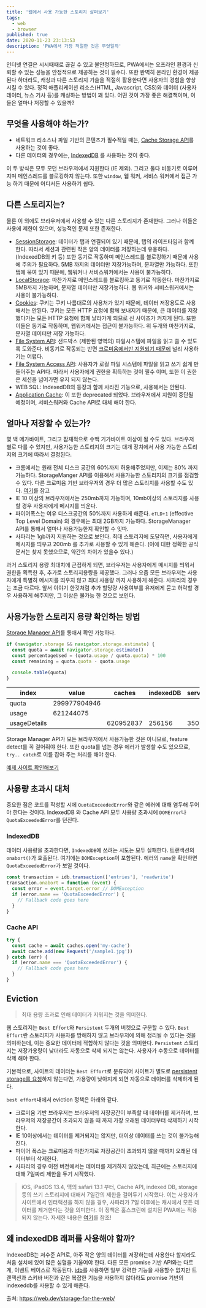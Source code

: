 ```yaml
---
title: '웹에서 사용 가능한 스토리지 살펴보기'
tags:
  - web
  - browser
published: true
date: 2020-11-23 23:13:53
description: 'PWA에서 가장 적절한 것은 무엇일까'
---
```


인터넷 연결은 시시때때로 끊길 수 있고 불안정하므로, PWA에서는 오프라인 환경과 신뢰할 수 있는 성능을 안정적으로 제공하는 것이 필수다. 또한 완벽히 온라인 환경이 제공된다 하더라도, 캐싱과 다른 스토리지 기술을 적절히 활용한다면 사용자의 경험을 향상 시킬 수 있다. 정적 애플리케이션 리소스(HTML, Javascript, CSS)와 데이터 (사용자 데이터, 뉴스 기사 등)를 캐싱하는 방법이 꽤 있다. 어떤 것이 가장 좋은 해결책이며, 이들은 얼마나 저장할 수 있을까?

## 무엇을 사용해야 하는가?

- 네트워크 리소스나 파일 기반의 콘텐츠가 필수적일 때는, [Cache Storage API](https://developer.mozilla.org/en-US/docs/Web/API/CacheStorage)를 사용하는 것이 좋다.
- 다른 데이터의 경우에는, [IndexedDB](https://developer.mozilla.org/ko/docs/Web/API/IndexedDB_API) 를 사용하는 것이 좋다.

이 두 방식은 모두 모던 브라우저에서 지원한다 (IE 제외). 그리고 둘다 비동기로 이루어지며 메인스레드를 블로킹하지 않는다. 또한 `window`, 웹 워커, 서비스 워커에서 접근 가능 하기 때문에 어디서든 사용하기 쉽다.

## 다른 스토리지는?

물론 이 외에도 브라우저에서 사용할 수 있는 다른 스토리지가 존재한다. 그러나 이들은 사용에 제한이 있으며, 성능적인 문제 또한 존재한다.

- [SessionStorage](https://developer.mozilla.org/ko/docs/Web/API/Window/sessionStorage): 데이터가 탭과 연결되어 있기 때문에, 탭의 라이프타임과 함꼐 한다. 따라서 세션과 관련된 작은 양의 데이터를 저장하는데 유용하다. (IndexedDB의 키 등) 또한 동기로 작동하며 메인스레드를 블로킹하기 때문에 사용에 주의가 필요하다. 5MB 까지의 데이터만 저장가능하며, 문자열만 가능하다. 또한 탭에 묶여 있기 때문에, 웹워커나 서비스워커에서는 사용이 불가능하다.
- [LocalStorage](https://developer.mozilla.org/ko/docs/Web/API/Window/localStorage): 마찬가지로 메인스레드를 블로킹하고 동기로 작동한다. 마찬가지로 5MB까지 가능하며, 문자열 데이터만 저장가능하다. 웹 워커와 서비스워커에서는 사용이 불가능하다.
- [Cookies](https://developer.mozilla.org/en-US/docs/Web/HTTP/Cookies): 쿠키는 쿠키 나름대로의 사용처가 있기 때문에, 데이터 저장용도로 사용해서는 안된다. 쿠키는 모든 HTTP 요청에 함께 보내지기 때문에, 큰 데이터를 저장했다가는 모든 HTTP 요청에 함께 날라가게 되므로 신 사이즈가 커지게 된다. 또한 이들은 동기로 작동하며, 웹워커에서는 접근이 불가능하다. 위 두개와 마찬가지로, 문자열 데이터만 저장 가능하다.
- [File System API](https://developer.mozilla.org/en-US/docs/Web/API/File_and_Directory_Entries_API/Introduction): 샌드박스 (제한된 영역의) 파일시스템에 파일을 읽고 쓸 수 있도록 도와준다. 비동기로 작동되는 반면 [크로미윰에서만 지원되기 때문에](https://caniuse.com/filesystem) 널리 사용하기는 어렵다.
- [File System Access API](https://web.dev/file-system-access/): 사용자가 로컬 파일 시스템에 파일을 읽고 쓰기 쉽게 만들어주는 API다. 따라서 사용자에게 권한을 획득하는 것이 필수 이며, 또한 이 권한은 세션을 넘어가면 유지 되지 않는다.
- WEB SQL: IndexedDB의 등장과 함께 사라진 기능으로, 사용해서는 안된다.
- [Application Cache](https://developer.mozilla.org/ko/docs/Web/HTML/Using_the_application_cache): 이 또한 deprecated 되었다. 브라우저에서 지원이 중단될 예정이며, 서비스워커와 Cache API로 대체 해야 한다.

## 얼마나 저장할 수 있는가?

몇 백 메가바이트, 그리고 잠재적으로 수백 기가바이트 이상이 될 수도 있다. 브라우저 별로 다를 수 있지만, 사용가능한 스토리지의 크기는 대개 장치에서 사용 가능한 스토리지의 크기에 따라서 결정된다.

- 크롬에서는 원래 전체 디스크 공간의 60%까지 허용해주었지만, 이제는 80% 까지 가능하다. StorageManger API를 이용해서 사용가능한 스토리지의 크기를 점검할 수 있다. 다른 크로미윰 기반 브라우저의 경우 더 많은 스토리지를 사용할 수도 있다. [여기](https://github.com/GoogleChrome/web.dev/pull/3896)를 참고
- IE 10 이상의 브라우저에서는 250mb까지 가능하며, 10mb이상의 스토리지를 사용할 경우 사용자에게 메시지를 띄운다.
- 파이어폭스는 여유 디스크공간의 50%까지 사용하게 해준다. `eTLD+1` (effective Top Level Domain) 의 경우에는 최대 2GB까지 가능하다. StorageManager API를 통해서 얼마나 사용가능한지 확인할 수 잇따.
- 사파리는 1gb까지 지원하는 것으로 보인다. 최대 스토리지에 도달하면, 사용자에게 메시지를 띄우고 200mb 를 추가로 사용할 수 있게 해준다. (이에 대한 정확한 공식문서는 찾지 못했으므로, 약간의 차이가 있을수 있다.)

과거 스토리지 용량 최대치에 근접하게 되면, 브라우저는 사용자에게 메시지를 띄워서 권한을 획득한 후, 추가로 스토리지용량을 제공했다. 그러나 요즘 모든 브라우저는 사용자에게 특별히 메시지를 띄우지 않고 최대 사용량 까지 사용하게 해준다. 사파리의 경우는 조금 다르다. 앞서 이야기 한것처럼 추가 할당량 사용여부를 유저에게 묻고 허락할 경우 사용하게 해주지만, 그 이상은 불가능 한 것으로 보인다.

## 사용가능한 스토리지 용량 확인하는 방법

[Storage Manager API](https://caniuse.com/mdn-api_storagemanager)를 통애서 확인 가능하다.

```javascript
if (navigator.storage && navigator.storage.estimate) {
  const quota = await navigator.storage.estimate()
  const percentageUsed = (quota.usage / quota.quota) * 100
  const remaining = quota.quota - quota.usage

  console.table(quota)
}
```

| index        | value        | caches    | indexedDB | serviceWorkerRegistrations |
| ------------ | ------------ | --------- | --------- | -------------------------- |
| quota        | 299977904946 |           |           |                            |
| usage        | 621244075    |           |           |                            |
| usageDetails |              | 620952837 | 256156    | 35082                      |

Storage Manager API가 모든 브라우저에서 사용가능한 것은 아니므로, feature detect를 꼭 걸어줘야 한다. 또한 quota를 넘는 경우 에러가 발생할 수도 있으므로, `try.. catch`로 이를 잡아 주는 처리를 해야 한다.

[예제 사이트 확인해보기](https://storage-quota.glitch.me/)

## 사용량 초과시 대처

중요한 점은 코드를 작성할 시에 `QuotaExceededError`와 같은 에러에 대해 염두해 두어야 한다는 것이다. IndexedDB 와 Cache API 모두 사용량 초과시에 `DOMError`나 `QuotaExceededError`를 던진다.

### IndexedDB

데이터 사용량을 초과한다면, `IndexedDB`에 쓰려는 시도는 모두 실패한다. 트랜색션의 `onabort()`가 호출된다. 여기에는 `DOMException`이 포함된다. 에러의 `name`을 확인하면 `QuotaExceededError`가 보일 것이다.

```javascript
const transaction = idb.transaction(['entries'], 'readwrite')
transaction.onabort = function (event) {
  const error = event.target.error // DOMException
  if (error.name == 'QuotaExceededError') {
    // Fallback code goes here
  }
}
```

### Cache API

```javascript
try {
  const cache = await caches.open('my-cache')
  await cache.add(new Request('/sample1.jpg'))
} catch (err) {
  if (error.name === 'QuotaExceededError') {
    // Fallback code goes here
  }
}
```

## Eviction

> 최대 용량 초과로 인해 데이터가 지워지는 것을 의미한다.

웹 스토리지는 `Best Effort`와 `Persistent` 두개의 버켓으로 구분할 수 있다. `Best Effort`란 스토리지가 사용자를 방해하지 않고 브라우저에 의해 정리될 수 있다는 것을 의미하는데, 이는 중요한 데이터에 적합하지 않다는 것을 의미한다. `Persistent` 스토리지는 저장가용량이 낮더라도 자동으로 삭제 되지는 않는다. 사용자가 수동으로 데이터를 삭제 해야 한다.

기본적으로, 사이트의 데이터는 `Best Effort`로 분류되어 사이트가 별도로 [persistent storage를 요청](https://web.dev/persistent-storage/)하지 않는다면, 가용량이 낮아지게 되면 자동으로 데이터를 삭제하게 된다.

`best effort`내에서 eviction 정책은 아래와 같다.

- 크로미윰 기반 브라우저는 브라우저의 저장공간이 부족할 때 데이터를 제거하며, 브라우저의 저장공간이 초과되지 않을 때 까지 가장 오래된 데이터부터 삭제하기 시작한다.
- IE 10이상에서는 데이터를 제거되지는 않지만, 더이상 데이터를 쓰는 것이 불가능해진다.
- 파이어 폭스는 크로미윰과 마찬가지로 저장공간이 초과되지 않을 때까지 오래된 데이터부터 삭제한다.
- 사파리의 경우 이전 버전에서는 데이터를 제거하지 않았는데, 최근에는 스토리지에 대해 7일짜리 제한을 두기 시작했다.

> iOS, iPadOS 13.4, 맥의 safari 13.1 부터, Cache API, indexed DB, storage 등의 쓰기 스토리지에 대해서 7일간의 제한을 걸어두기 시작했다. 이는 사용자가 사이트에서 인터랙션을 하지 않을 경우, 사파리가 7일 이후에는 캐시에서 모든 데이터를 제거한다는 것을 의미한다. 이 정책은 홈스크린에 설치된 PWA에는 적용되지 않는다. 자세한 내용은 [여기](https://webkit.org/blog/10218/full-third-party-cookie-blocking-and-more/)를 참조!

## 왜 indexedDB 래퍼를 사용해야 할까?

IndexedDB는 저수준 API로, 아주 작은 양의 데이터를 저장하는데 사용한다 할지라도 처음 설치에 있어 많은 심혈을 기울여야 한다. 다른 모든 promise 기반 API와는 다르게, 이벤트 베이스로 작동된다. [idb](https://github.com/jakearchibald/idb)를 사용하면 일부 강력한 기능을 사용할수 없지만 트랜잭션과 스키바 버전과 같은 복잡한 기능을 사용하지 않더라도 promise 기반의 indexeddb를 사용할 수 있게 해준다.

출처: https://web.dev/storage-for-the-web/
